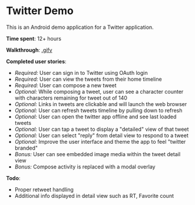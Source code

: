 # Twitter Demo

This is an Android demo application for a Twitter application.

**Time spent**: 12+ hours

**Walkthrough**: [.gifv](http://i.imgur.com/ireTRxq.gifv)

**Completed user stories**:
 - *Required:* User can sign in to Twitter using OAuth login
 - *Required:* User can view the tweets from their home timeline
 - *Required:* User can compose a new tweet
 - *Optional:* While composing a tweet, user can see a character counter with characters remaining for tweet out of 140
 - *Optional:* Links in tweets are clickable and will launch the web browser
 - *Optional:* User can refresh tweets timeline by pulling down to refresh
 - *Optional:* User can open the twitter app offline and see last loaded tweets
 - *Optional:* User can tap a tweet to display a "detailed" view of that tweet
 - *Optional:* User can select "reply" from detail view to respond to a tweet
 - *Optional:* Improve the user interface and theme the app to feel "twitter branded"
 - *Bonus:* User can see embedded image media within the tweet detail view
 - *Bonus:* Compose activity is replaced with a modal overlay
 
**Todo**:
 - Proper retweet handling
 - Additional info displayed in detail view such as RT, Favorite count

